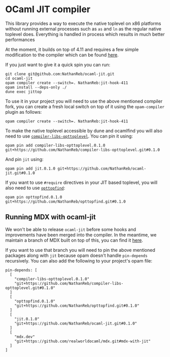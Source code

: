 # OCaml JIT compiler

This library provides a way to execute the native toplevel on x86 platforms without
running external processes such as `as` and `ln` as the regular native toplevel does.
Everything is handled in process which results in much better performances

At the moment, it builds on top of 4.11 and requires a few simple modification to the
compiler which can be found [here](https://github.com/NathanReb/ocaml/tree/jit-hook-411).

If you just want to give it a quick spin you can run:
```
git clone git@github.com:NathanReb/ocaml-jit.git
cd ocaml-jit
opam compiler create --switch=. NathanReb:jit-hook-411
opam install --deps-only ./
dune exec jittop
```

To use it in your project you will need to use the above mentioned compiler fork,
you can create a fresh local switch on top of it using the `opam-compiler` plugin as
follows:
```
opam compiler create --switch=. NathanReb:jit-hook-411
```

To make the native toplevel accessible by dune and ocamlfind you will also need to use
[`compiler-libs-opttoplevel`](https://github.com/NathanReb/compiler-libs-opttoplevel).
You can pin it using:
```
opam pin add compiler-libs-opttoplevel.0.1.0 git+https://github.com/NathanReb/compiler-libs-opttoplevel.git#0.1.0
```

And pin `jit` using:
```
opam pin add jit.0.1.0 git+https://github.com/NathanReb/ocaml-jit.git#0.1.0
```

If you want to use `#require` directives in your JIT based toplevel, you will also need
to use [`opttopfind`](https://github.com/NathanReb/opttopfind):
```
opam pin opttopfind.0.1.0 git+https://github.com/NathanReb/opttopfind.git#0.1.0
```

## Running MDX with ocaml-jit

We won't be able to release `ocaml-jit` before some hooks and improvements have been merged into
the compiler. In the meantime, we maintain a branch of MDX built on top of this, you can find it
[here](https://github.com/realworldocaml/mdx/tree/mdx-with-jit).

If you want to use that branch you will need to pin the above mentioned packages along with `jit`
because opam doesn't handle `pin-depends` recursively.
You can also add the following to your project's opam file:
```
pin-depends: [
  [
    "compiler-libs-opttoplevel.0.1.0"
    "git+https://github.com/NathanReb/compiler-libs-opttoplevel.git#0.1.0"
  ]
  [
    "opttopfind.0.1.0"
    "git+https://github.com/NathanReb/opttopfind.git#0.1.0"
  ]
  [
    "jit.0.1.0"
    "git+https://github.com/NathanReb/ocaml-jit.git#0.1.0"
  ]
  [
    "mdx.dev"
    "git+https://github.com/realworldocaml/mdx.git#mdx-with-jit"
  ]
]
```
